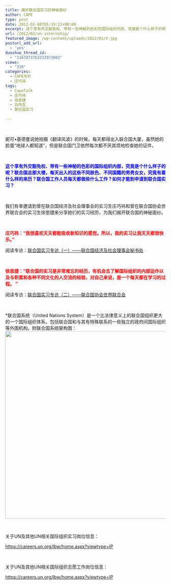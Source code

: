 ```yaml
---
title: 揭开联合国实习的神秘面纱
author: CAPE
type: post
date: 2012-02-08T05:19:22+00:00
excerpt: 这个享有外交豁免权、带有一些神秘的色彩的国际组织内部，究竟是个什么样子的呢？联合国总部大楼，每天出入的这些不同肤色、不同国籍的男男女女，究竟有着什么样的来历？联合国工作人员每天都做些什么工作？如何才能到申请到联合国实习？
url: /2012/02/un-internship/
featured_image: /wp-content/uploads/2012/02/V.jpg
posturl_add_url:
  - 'yes'
duoshuo_thread_id:
  - "1167873763232973002"
views:
  - "316"
categories:
  - CAPE专栏
  - 庄巧祎
tags:
  - CapeTalk
  - 庄巧祎
  - 徐思捷
  - 日内瓦
  - 联合国实习

---
```

&nbsp;

妮可•基德曼说她拍摄《翻译风波》的时候，每天都得出入联合国大厦，虽然她的脸蛋“地球人都知道”，但是联合国门卫依然每次都不厌其烦地检查她的证件。

&nbsp;

<span style="color: #0000ff;"><strong>这个享有外交豁免权、带有一些神秘的色彩的国际组织内部，究竟是个什么样子的呢？联合国总部大楼，每天出入的这些不同肤色、不同国籍的男男女女，究竟有着什么样的来历？联合国工作人员每天都做些什么工作？如何才能到申请到联合国实习？</strong></span>

&nbsp;

我们有幸邀请到曾在联合国经济及社会理事会的实习生庄巧祎和曾在联合国协会世界联合会的实习生徐思捷来分享她们的实习经历，为我们揭开联合国的神秘面纱。

&nbsp;

<span style="color: #ff0000;"><strong>庄巧祎：“我很喜欢天天都能吸收新知识的感觉。所以，我的实习让我天天都很快乐。”   </strong></span>

阅读专访：<a href="http://www.hicape.com/2012/02/lian-he-guo-shi-xi-zhuan-fang-yi-lian-he-guo-jing-ji-ji-she-hui-li-shi-hui-mi-shu-chu/" target="_blank">联合国实习专访（一）——联合国经济及社会理事会秘书处</a>

&nbsp;

<span style="color: #ff0000;"><strong>徐思捷：“联合国的实习是非常难忘的经历，有机会去了解国际组织的内部运作以及与积累和各种不同文化的人交流的经验，对自己来说，是一个每天都在学习的过程。 ”</strong></span>

阅读专访：<a href="http://www.hicape.com/2012/02/lian-he-guo-shi-xi-zhuan-fang-er-lian-he-guo-xie-hui-shi-jie-lian-he-hui/" target="_blank">联合国实习专访（二）——联合国协会世界联合会</a>

&nbsp;

*联合国系统（United Nations System）是一个比法律意义上的联合国组织更大的一个国际组织体系，包括联合国和与其有特殊联系的一些独立的政府间国际组织等外围机构。附联合国系统架构图：[<img class="alignnone  wp-image-2433" title="2" alt="" src="http://www.capechina.org/wp-content/uploads/2012/02/22.jpg" width="624" height="588" srcset="http://hicape.com/wp-content/uploads/2012/02/22.jpg 780w, http://hicape.com/wp-content/uploads/2012/02/22-300x282.jpg 300w" sizes="(max-width: 624px) 100vw, 624px" />][1]

&nbsp;

关于UN及其他UN相关国际组织实习岗位信息：

<https://careers.un.org/lbw/home.aspx?viewtype=IP>

&nbsp;

关于UN及其他UN相关国际组织志愿工作岗位信息：

<https://careers.un.org/lbw/home.aspx?viewtype=IP>

 [1]: http://www.hicape.com/wp-content/uploads/2012/02/22.jpg